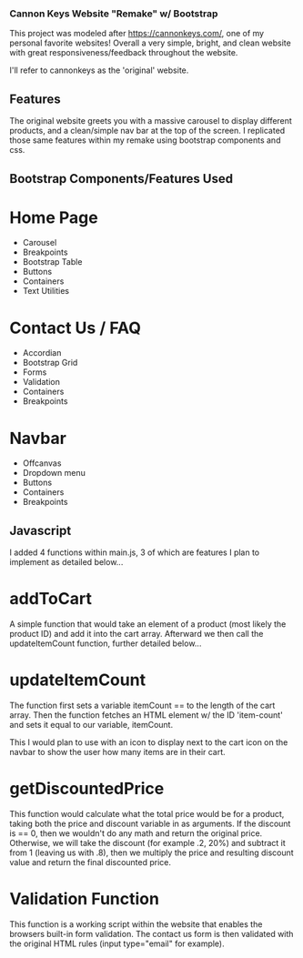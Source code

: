 ### Cannon Keys Website "Remake" w/ Bootstrap

This project was modeled after https://cannonkeys.com/, one of my personal favorite websites! Overall a very simple, bright, and clean website with great responsiveness/feedback throughout the website.

I'll refer to cannonkeys as the 'original' website.

## Features

The original website greets you with a massive carousel to display different products, and a clean/simple nav bar at the top of the screen. I replicated those same features within my remake using bootstrap components and css.

## Bootstrap Components/Features Used

# Home Page

- Carousel
- Breakpoints
- Bootstrap Table
- Buttons
- Containers
- Text Utilities

# Contact Us / FAQ

- Accordian
- Bootstrap Grid
- Forms
- Validation
- Containers
- Breakpoints

# Navbar

- Offcanvas
- Dropdown menu
- Buttons
- Containers
- Breakpoints


## Javascript

I added 4 functions within main.js, 3 of which are features I plan to implement as detailed below...


# addToCart

A simple function that would take an element of a product (most likely the product ID) and add it into the cart array. Afterward we then call the updateItemCount function, further detailed below...

# updateItemCount

The function first sets a variable itemCount == to the length of the cart array. Then the function fetches an HTML element w/ the ID 'item-count' and sets it equal to our variable, itemCount.

This I would plan to use with an icon to display next to the cart icon on the navbar to show the user how many items are in their cart.

# getDiscountedPrice

This function would calculate what the total price would be for a product, taking both the price and discount variable in as arguments. If the discount is == 0, then we wouldn't do any math and return the original price. Otherwise, we will take the discount (for example .2, 20%) and subtract it from 1 (leaving us with .8), then we multiply the price and resulting discount value and return the final discounted price.

# Validation Function

This function is a working script within the website that enables the browsers built-in form validation. The contact us form is then validated with the original HTML rules (input type="email" for example).


